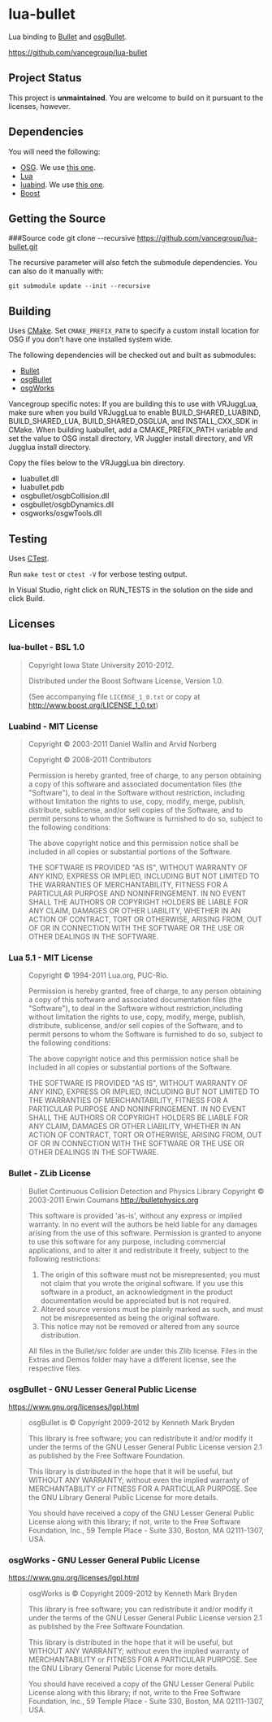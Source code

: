 lua-bullet
==========

Lua binding to [Bullet](http://bulletphysics.org) and [osgBullet](https://code.google.com/p/osgbullet/).

https://github.com/vancegroup/lua-bullet


Project Status
--------------

This project is **unmaintained**. You are welcome to build on it pursuant to the licenses, however.


Dependencies
------------------

You will need the following:

* [OSG](http://www.openscenegraph.org/).  We use [this one](https://github.com/rpavlik/osg).
* [Lua](http://www.lua.org/)
* [luabind](http://www.rasterbar.com/products/luabind.html).  We use [this one](https://github.com/rpavlik/luabind).
* [Boost](http://www.boost.org/)



Getting the Source
------------------

###Source code
    git clone --recursive https://github.com/vancegroup/lua-bullet.git
    
The recursive parameter will also fetch the submodule dependencies.  You can also do it manually with:

    git submodule update --init --recursive

Building
------------------

Uses [CMake](http://www.cmake.org).  Set `CMAKE_PREFIX_PATH` to specify a custom install location for OSG if you
don't have one installed system wide.

The following dependencies will be checked out and built as submodules:

* [Bullet](http://bulletphysics.org)
* [osgBullet](https://code.google.com/p/osgbullet/)
* [osgWorks](https://code.google.com/p/osgworks/)

Vancegroup specific notes: If you are building this to use with VRJuggLua, make sure when you build
VRJuggLua to enable BUILD_SHARED_LUABIND, BUILD_SHARED_LUA, BUILD_SHARED_OSGLUA,
and INSTALL_CXX_SDK in CMake. When building luabullet, add a CMAKE_PREFIX_PATH variable and set the value to OSG install directory, VR Juggler install directory, and VR Jugglua install directory.  

Copy the files below to the VRJuggLua bin
directory.

* luabullet.dll
* luabullet.pdb
* osgbullet/osgbCollision.dll
* osgbullet/osgbDynamics.dll
* osgworks/osgwTools.dll

Testing
------------------

Uses [CTest](http://cmake.org/Wiki/CMake/Testing_With_CTest).

Run `make test` or `ctest -V` for verbose testing output.

In Visual Studio, right click on RUN_TESTS in the solution on the side and click Build.


Licenses
--------

### lua-bullet - BSL 1.0
> Copyright Iowa State University 2010-2012.
>
> Distributed under the Boost Software License, Version 1.0.
>
> (See accompanying file `LICENSE_1_0.txt` or copy at
> <http://www.boost.org/LICENSE_1_0.txt>)

### Luabind - MIT License

> Copyright &copy; 2003-2011 Daniel Wallin and Arvid Norberg
>
> Copyright &copy; 2008-2011 Contributors
>
> Permission is hereby granted, free of charge, to any person obtaining a
> copy of this software and associated documentation files (the "Software"),
> to deal in the Software without restriction, including without limitation
> the rights to use, copy, modify, merge, publish, distribute, sublicense,
> and/or sell copies of the Software, and to permit persons to whom the
> Software is furnished to do so, subject to the following conditions:
>
> The above copyright notice and this permission notice shall be included
> in all copies or substantial portions of the Software.
>
> THE SOFTWARE IS PROVIDED "AS IS", WITHOUT WARRANTY OF
> ANY KIND, EXPRESS OR IMPLIED, INCLUDING BUT NOT LIMITED
> TO THE WARRANTIES OF MERCHANTABILITY, FITNESS FOR A
> PARTICULAR PURPOSE AND NONINFRINGEMENT. IN NO EVENT
> SHALL THE AUTHORS OR COPYRIGHT HOLDERS BE LIABLE FOR
> ANY CLAIM, DAMAGES OR OTHER LIABILITY, WHETHER IN AN
> ACTION OF CONTRACT, TORT OR OTHERWISE, ARISING FROM,
> OUT OF OR IN CONNECTION WITH THE SOFTWARE OR THE USE
> OR OTHER DEALINGS IN THE SOFTWARE.

### Lua 5.1 - MIT License

> Copyright &copy; 1994-2011 Lua.org, PUC-Rio.
>
> Permission is hereby granted, free of charge, to any person obtaining
> a copy of this software and associated documentation files (the
> "Software"), to deal in the Software without restriction,including
> without limitation the rights to use, copy, modify, merge, publish,
> distribute, sublicense, and/or sell copies of the Software, and to
> permit persons to whom the Software is furnished to do so, subject to
> the following conditions:
>
> The above copyright notice and this permission notice shall be included
> in all copies or substantial portions of the Software.
>
> THE SOFTWARE IS PROVIDED "AS IS", WITHOUT WARRANTY OF ANY KIND, EXPRESS
> OR IMPLIED, INCLUDING BUT NOT LIMITED TO THE WARRANTIES OF
> MERCHANTABILITY, FITNESS FOR A PARTICULAR PURPOSE AND NONINFRINGEMENT.
> IN NO EVENT SHALL THE AUTHORS OR COPYRIGHT HOLDERS BE LIABLE FOR ANY
> CLAIM, DAMAGES OR OTHER LIABILITY, WHETHER IN AN ACTION OF CONTRACT,
> TORT OR OTHERWISE, ARISING FROM, OUT OF OR IN CONNECTION WITH THE
> SOFTWARE OR THE USE OR OTHER DEALINGS IN THE SOFTWARE.

### Bullet - ZLib License

> Bullet Continuous Collision Detection and Physics Library
> Copyright &copy; 2003-2011 Erwin Coumans  http://bulletphysics.org
>
> This software is provided 'as-is', without any express or implied warranty.
> In no event will the authors be held liable for any damages arising from the use of this software.
> Permission is granted to anyone to use this software for any purpose,
> including commercial applications, and to alter it and redistribute it freely,
> subject to the following restrictions:
>
> 1. The origin of this software must not be misrepresented; you must not claim that you wrote the original software. If you use this software in a product, an acknowledgment in the product documentation would be appreciated but is not required.
> 2. Altered source versions must be plainly marked as such, and must not be misrepresented as being the original software.
> 3. This notice may not be removed or altered from any source distribution.
>
> All files in the Bullet/src folder are under this Zlib license.
> Files in the Extras and Demos folder may have a different license, see the respective files.

### osgBullet - GNU Lesser General Public License

https://www.gnu.org/licenses/lgpl.html

> osgBullet is &copy; Copyright 2009-2012 by Kenneth Mark Bryden
>
> This library is free software; you can redistribute it and/or
> modify it under the terms of the GNU Lesser General Public
> License version 2.1 as published by the Free Software Foundation.
>
> This library is distributed in the hope that it will be useful,
> but WITHOUT ANY WARRANTY; without even the implied warranty of
> MERCHANTABILITY or FITNESS FOR A PARTICULAR PURPOSE.  See the GNU
> Library General Public License for more details.
>
> You should have received a copy of the GNU Lesser General Public
> License along with this library; if not, write to the
> Free Software Foundation, Inc., 59 Temple Place - Suite 330,
> Boston, MA 02111-1307, USA.

### osgWorks - GNU Lesser General Public License

https://www.gnu.org/licenses/lgpl.html

> osgWorks is &copy; Copyright 2009-2012 by Kenneth Mark Bryden
>
> This library is free software; you can redistribute it and/or
> modify it under the terms of the GNU Lesser General Public
> License version 2.1 as published by the Free Software Foundation.
>
> This library is distributed in the hope that it will be useful,
> but WITHOUT ANY WARRANTY; without even the implied warranty of
> MERCHANTABILITY or FITNESS FOR A PARTICULAR PURPOSE.  See the GNU
> Library General Public License for more details.
>
> You should have received a copy of the GNU Lesser General Public
> License along with this library; if not, write to the
> Free Software Foundation, Inc., 59 Temple Place - Suite 330,
> Boston, MA 02111-1307, USA.
